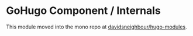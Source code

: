 # GoHugo Component / Internals

This module moved into the mono repo at [davidsneighbour/hugo-modules](https://github.com/davidsneighbour/hugo-modules/tree/main/modules/internals).
